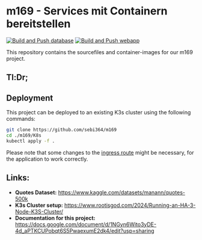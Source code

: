 # m169 - Services mit Containern bereitstellen
[![Build and Push database](https://github.com/sebi364/m169/actions/workflows/build-database.yml/badge.svg)](https://github.com/sebi364/m169/actions/workflows/build-database.yml)
[![Build and Push webapp](https://github.com/sebi364/m169/actions/workflows/build-webapp.yml/badge.svg)](https://github.com/sebi364/m169/actions/workflows/build-webapp.yml)

This repository contains the sourcefiles and container-images for our m169 project.

## Tl:Dr;

## Deployment
This project can be deployed to an existing K3s cluster using the following commands:
```bash
git clone https://github.com/sebi364/m169
cd ./m169/K8s
kubectl apply -f .
```
Please note that some changes to the [ingress route](./K8s/ingress.yml) might be necessary, for the application to work correctly.

## Links:
* **Quotes Dataset:** https://www.kaggle.com/datasets/manann/quotes-500k
* **K3s Cluster setup:** https://www.rootisgod.com/2024/Running-an-HA-3-Node-K3S-Cluster/
* **Documentation for this project:** https://docs.google.com/document/d/1NGyn6Wito3yDE-4d_aPTKCUPobqt6S5PwaexumE2dk4/edit?usp=sharing